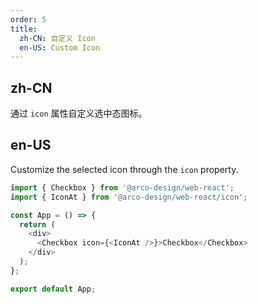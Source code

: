 ```yaml
---
order: 5
title:
  zh-CN: 自定义 Icon
  en-US: Custom Icon
---
```


## zh-CN

通过 `icon` 属性自定义选中态图标。


## en-US

Customize the selected icon through the `icon` property.

```js
import { Checkbox } from '@arco-design/web-react';
import { IconAt } from '@arco-design/web-react/icon';

const App = () => {
  return (
    <div>
      <Checkbox icon={<IconAt />}>Checkbox</Checkbox>
    </div>
  );
};

export default App;
```
